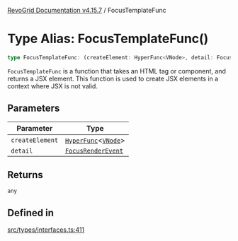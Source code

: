 [RevoGrid Documentation v4.15.7](README.md) / FocusTemplateFunc

# Type Alias: FocusTemplateFunc()

```ts
type FocusTemplateFunc: (createElement: HyperFunc<VNode>, detail: FocusRenderEvent) => any;
```

`FocusTemplateFunc` is a function that takes an HTML tag or component, and
returns a JSX element. This function is used to create JSX elements in a
context where JSX is not valid.

## Parameters

| Parameter | Type |
| ------ | ------ |
| `createElement` | [`HyperFunc`](Interface.HyperFunc.md)\<[`VNode`](Interface.VNode.md)\> |
| `detail` | [`FocusRenderEvent`](Interface.FocusRenderEvent.md) |

## Returns

`any`

## Defined in

[src/types/interfaces.ts:411](https://github.com/revolist/revogrid/blob/4b66617ba213e84ecc08d523780ce49415de163a/src/types/interfaces.ts#L411)
